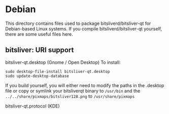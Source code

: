 
Debian
====================
This directory contains files used to package bitsliverd/bitsliver-qt
for Debian-based Linux systems. If you compile bitsliverd/bitsliver-qt yourself, there are some useful files here.

## bitsliver: URI support ##


bitsliver-qt.desktop  (Gnome / Open Desktop)
To install:

	sudo desktop-file-install bitsliver-qt.desktop
	sudo update-desktop-database

If you build yourself, you will either need to modify the paths in
the .desktop file or copy or symlink your bitsliverqt binary to `/usr/bin`
and the `../../share/pixmaps/bitsliver128.png` to `/usr/share/pixmaps`

bitsliver-qt.protocol (KDE)

